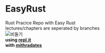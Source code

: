 # EasyRust
Rust Pracice Repo with Easy Rust<br/>
lectures/chapters are seperated by branches<br/>
![비둘기](https://user-images.githubusercontent.com/31269150/156947707-779969dc-5dc3-4e19-998d-cc06dba436fa.gif)<br/>
**using [repl.it](https://replit.com)**<br/>
**with [mithradates](https://www.youtube.com/watch?v=W9DO6m8JSSs&list=PLfllocyHVgsSJf1zO6k6o3SX2mbZjAqYE)**
